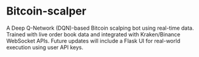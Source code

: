 # Bitcoin-scalper
A Deep Q-Network (DQN)-based Bitcoin scalping bot using real-time data. Trained with live order book data and integrated with Kraken/Binance WebSocket APIs. Future updates will include a Flask UI for real-world execution using user API keys.
